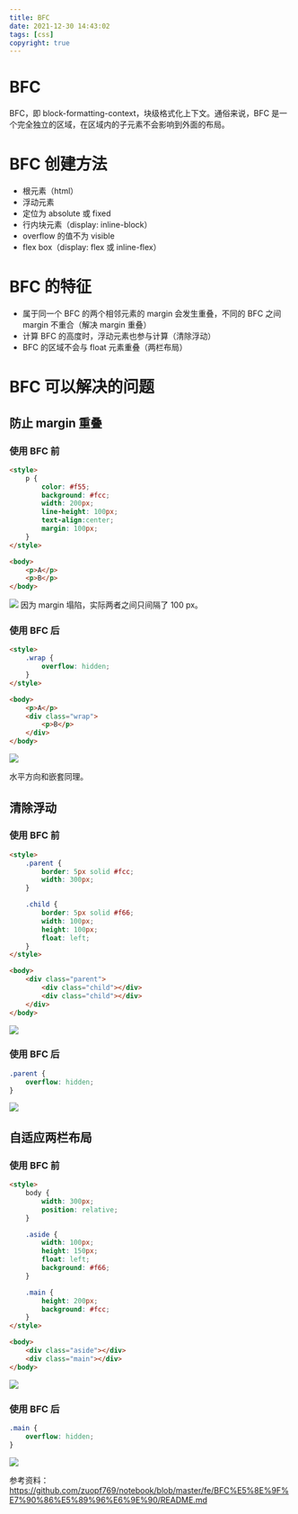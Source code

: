 ```yaml
---
title: BFC
date: 2021-12-30 14:43:02
tags: [css]
copyright: true
---
```

# BFC
BFC，即 block-formatting-context，块级格式化上下文。通俗来说，BFC 是一个完全独立的区域，在区域内的子元素不会影响到外面的布局。

# BFC 创建方法
- 根元素（html）
- 浮动元素
- 定位为 absolute 或 fixed
- 行内块元素（display: inline-block）
- overflow 的值不为 visible
- flex box（display: flex 或 inline-flex）

# BFC 的特征
- 属于同一个 BFC 的两个相邻元素的 margin 会发生重叠，不同的 BFC 之间 margin 不重合（解决 margin 重叠）
- 计算 BFC 的高度时，浮动元素也参与计算（清除浮动）
- BFC 的区域不会与 float 元素重叠（两栏布局）

# BFC 可以解决的问题
## 防止 margin 重叠
### 使用 BFC 前
```html
<style>
    p {
        color: #f55;
        background: #fcc;
        width: 200px;
        line-height: 100px;
        text-align:center;
        margin: 100px;
    }
</style>

<body>
    <p>A</p>
    <p>B</p>
</body>
```
![](https://cdn.jsdelivr.net/gh/Flower-F/picture@main/img/150941.jpg)
因为 margin 塌陷，实际两者之间只间隔了 100 px。

### 使用 BFC 后
```html
<style>
    .wrap {
        overflow: hidden;
    }
</style>

<body>
    <p>A</p>
    <div class="wrap">
        <p>B</p>
    </div>
</body>
```
![](https://cdn.jsdelivr.net/gh/Flower-F/picture@main/img/151538.jpg)

水平方向和嵌套同理。

## 清除浮动
### 使用 BFC 前
```html
<style>
    .parent {
        border: 5px solid #fcc;
        width: 300px;
    }

    .child {
        border: 5px solid #f66;
        width: 100px;
        height: 100px;
        float: left;
    }
</style>

<body>
    <div class="parent">
        <div class="child"></div>
        <div class="child"></div>
    </div>
</body>
```
![](https://cdn.jsdelivr.net/gh/Flower-F/picture@main/img/151744.jpg)

### 使用 BFC 后
```css
.parent {
    overflow: hidden;
}
```
![](https://cdn.jsdelivr.net/gh/Flower-F/picture@main/img/152029.jpg)

## 自适应两栏布局
### 使用 BFC 前
```html
<style>
    body {
        width: 300px;
        position: relative;
    }

    .aside {
        width: 100px;
        height: 150px;
        float: left;
        background: #f66;
    }

    .main {
        height: 200px;
        background: #fcc;
    }
</style>

<body>
    <div class="aside"></div>
    <div class="main"></div>
</body>
```
![](https://cdn.jsdelivr.net/gh/Flower-F/picture@main/img/152919.jpg)

### 使用 BFC 后
```css
.main {
    overflow: hidden;
}
```
![](https://cdn.jsdelivr.net/gh/Flower-F/picture@main/img/153139.jpg)

参考资料：
https://github.com/zuopf769/notebook/blob/master/fe/BFC%E5%8E%9F%E7%90%86%E5%89%96%E6%9E%90/README.md
